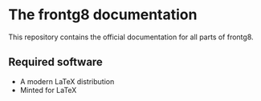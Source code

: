 The frontg8 documentation
=========================

This repository contains the official documentation for all parts of frontg8.

Required software
-----------------

* A modern LaTeX distribution
* Minted for LaTeX
